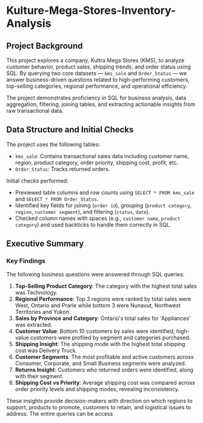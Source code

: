 # Kulture-Mega-Stores-Inventory-Analysis
## Project Background
This project explores a company, Kultra Mega Stores (KMS), to analyze customer behavior, product sales, shipping trends, and order status using SQL. 
By querying two core datasets — `kms_sale` and `Order_Status` — we answer business-driven questions related to high-performing customers, top-selling categories, regional performance, and operational efficiency.

The project demonstrates proficiency in SQL for business analysis, data aggregation, filtering, joining tables, and extracting actionable insights from raw transactional data.

## Data Structure and Initial Checks
The project uses the following tables:
- `kms_sale`: Contains transactional sales data including customer name, region, product category, order priority, shipping cost, profit, etc.
- `Order_Status`: Tracks returned orders.

Initial checks performed:
- Previewed table columns and row counts using `SELECT * FROM kms_sale` and `SELECT * FROM Order_Status`.
- Identified key fields for joining (`order id`), grouping (`product category`, `region`, `customer segment`), and filtering (`status`, `date`).
- Checked column names with spaces (e.g., `customer name`, `product category`) and used backticks to handle them correctly in SQL.

## Executive Summary
### Key Findings
The following business questions were answered through SQL queries:
1. **Top-Selling Product Category**: The category with the highest total sales was Technology.
2. **Regional Performance**: Top 3 regions were ranked by total sales were West, Ontario and Prarie while bottom 3 were Nunavut, Northwest Territories and Yukon.
3. **Sales by Province and Category**: Ontario's total sales for 'Appliances' was extracted.
4. **Customer Value**: Bottom 10 customers by sales were identified; high-value customers were profiled by segment and categories purchased.
5. **Shipping Insight**: The shipping mode with the highest total shipping cost was Delivery Truck.
6. **Customer Segments**: The most profitable and active customers across Consumer, Corporate, and Small Business segments were analyzed.
7. **Returns Insight**: Customers who returned orders were identified, along with their segment.
8. **Shipping Cost vs Priority**: Average shipping cost was compared across order priority levels and shipping modes, revealing inconsistency.

These insights provide decision-makers with direction on which regions to support, products to promote, customers to retain, and logistical issues to address. The entire queries can be access 
